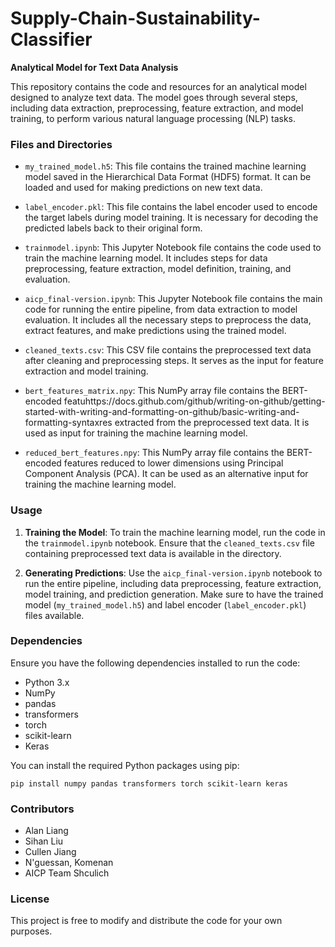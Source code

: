 # Supply-Chain-Sustainability-Classifier

**Analytical Model for Text Data Analysis**

This repository contains the code and resources for an analytical model designed to analyze text data. The model goes through several steps, including data extraction, preprocessing, feature extraction, and model training, to perform various natural language processing (NLP) tasks.

### Files and Directories

- `my_trained_model.h5`: This file contains the trained machine learning model saved in the Hierarchical Data Format (HDF5) format. It can be loaded and used for making predictions on new text data.
  
- `label_encoder.pkl`: This file contains the label encoder used to encode the target labels during model training. It is necessary for decoding the predicted labels back to their original form.

- `trainmodel.ipynb`: This Jupyter Notebook file contains the code used to train the machine learning model. It includes steps for data preprocessing, feature extraction, model definition, training, and evaluation.

- `aicp_final-version.ipynb`: This Jupyter Notebook file contains the main code for running the entire pipeline, from data extraction to model evaluation. It includes all the necessary steps to preprocess the data, extract features, and make predictions using the trained model.

- `cleaned_texts.csv`: This CSV file contains the preprocessed text data after cleaning and preprocessing steps. It serves as the input for feature extraction and model training.

- `bert_features_matrix.npy`: This NumPy array file contains the BERT-encoded featuhttps://docs.github.com/github/writing-on-github/getting-started-with-writing-and-formatting-on-github/basic-writing-and-formatting-syntaxres extracted from the preprocessed text data. It is used as input for training the machine learning model.

- `reduced_bert_features.npy`: This NumPy array file contains the BERT-encoded features reduced to lower dimensions using Principal Component Analysis (PCA). It can be used as an alternative input for training the machine learning model.

### Usage

1. **Training the Model**: To train the machine learning model, run the code in the `trainmodel.ipynb` notebook. Ensure that the `cleaned_texts.csv` file containing preprocessed text data is available in the directory.

2. **Generating Predictions**: Use the `aicp_final-version.ipynb` notebook to run the entire pipeline, including data preprocessing, feature extraction, model training, and prediction generation. Make sure to have the trained model (`my_trained_model.h5`) and label encoder (`label_encoder.pkl`) files available.

### Dependencies

Ensure you have the following dependencies installed to run the code:

- Python 3.x
- NumPy
- pandas
- transformers
- torch
- scikit-learn
- Keras

You can install the required Python packages using pip:

```
pip install numpy pandas transformers torch scikit-learn keras
```

### Contributors

- Alan Liang
- Sihan Liu
- Cullen Jiang
- N'guessan, Komenan
- AICP Team Shculich

### License

This project is free to modify and distribute the code for your own purposes.
